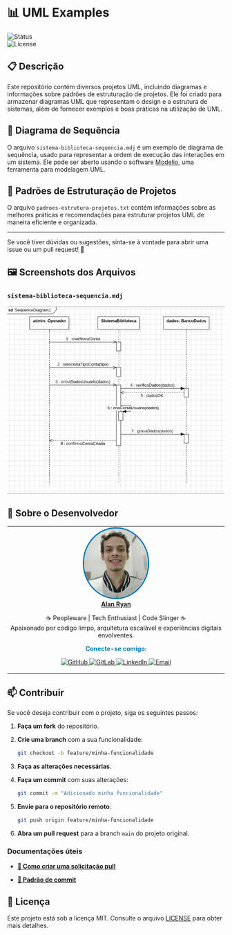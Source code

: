# 📊 UML Examples

![Status](https://img.shields.io/badge/status-em%20desenvolvimento-yellow)  
![License](https://img.shields.io/badge/license-MIT-blue)

## 📋 Descrição

Este repositório contém diversos projetos UML, incluindo diagramas e informações sobre padrões de estruturação de projetos. Ele foi criado para armazenar diagramas UML que representam o design e a estrutura de sistemas, além de fornecer exemplos e boas práticas na utilização de UML.

## 🔄 Diagrama de Sequência 

O arquivo `sistema-biblioteca-sequencia.mdj` é um exemplo de diagrama de sequência, usado para representar a ordem de execução das interações em um sistema. Ele pode ser aberto usando o software [Modelio](https://www.modelio.org/), uma ferramenta para modelagem UML.

## 📑 Padrões de Estruturação de Projetos 

O arquivo `padroes-estrutura-projetos.txt` contém informações sobre as melhores práticas e recomendações para estruturar projetos UML de maneira eficiente e organizada.

---
Se você tiver dúvidas ou sugestões, sinta-se à vontade para abrir uma issue ou um pull request! 💬

## 🖼️ Screenshots dos Arquivos

### `sistema-biblioteca-sequencia.mdj`

![Página Principal Desktop](./readme-images/screenshots/sistema-biblioteca-sequencia.png)

## 👤 Sobre o Desenvolvedor

<div align="center">

<table>
  <tr>
    <td align="center">
      <a href="https://github.com/0nF1REy" target="_blank">
        <img src="./readme-images/alan-ryan.jpg" height="160px" style="border-radius: 50%; border: 3px solid #0077B5;" alt="Foto de Alan Ryan"/><br>
        <b>Alan Ryan</b>
      </a>
      <p>
        ☕ Peopleware | Tech Enthusiast | Code Slinger ☕<br>
        Apaixonado por código limpo, arquitetura escalável e experiências digitais envolventes.
      </p>
      <p style="font-weight: bold; color: #0077B5;">
        Conecte-se comigo:
      </p>
      <p>
        <a href="https://github.com/0nF1REy" target="_blank">
          <img src="https://img.shields.io/badge/GitHub-0nF1REy-181717?style=flat&logo=github" alt="GitHub">
        </a>
        <a href="https://gitlab.com/alanryan619" target="_blank">
          <img src="https://img.shields.io/badge/GitLab-@0nF1REy-FCA121?style=flat&logo=gitlab" alt="GitLab">
        </a>
        <a href="https://www.linkedin.com/in/alan-ryan-b115ba228" target="_blank">
          <img src="https://img.shields.io/badge/LinkedIn-Alan_Ryan-0077B5?style=flat&logo=linkedin" alt="LinkedIn">
        </a>
        <a href="mailto:alanryan619@gmail.com" target="_blank">
          <img src="https://img.shields.io/badge/Email-alanryan619@gmail.com-D14836?style=flat&logo=gmail" alt="Email">
        </a>
      </p>
    </td>
  </tr>
</table>

</div>

## 📫 Contribuir

Se você deseja contribuir com o projeto, siga os seguintes passos:

1. **Faça um fork** do repositório.

2. **Crie uma branch** com a sua funcionalidade:

   ```bash
   git checkout -b feature/minha-funcionalidade
   ```

3. **Faça as alterações necessárias**.

4. **Faça um commit** com suas alterações:

   ```bash
   git commit -m "Adicionado minha funcionalidade"
   ```

5. **Envie para o repositório remoto**:

   ```bash
   git push origin feature/minha-funcionalidade
   ```

6. **Abra um pull request** para a branch `main` do projeto original.

### Documentações úteis

- **<a href="https://www.atlassian.com/br/git/tutorials/making-a-pull-request" target="_blank">📝 Como criar uma solicitação pull</a>**

- **<a href="https://gist.github.com/joshbuchea/6f47e86d2510bce28f8e7f42ae84c716" target="_blank">💾 Padrão de commit</a>**

## 📜 Licença

Este projeto está sob a licença MIT. Consulte o arquivo [LICENSE](LICENSE) para obter mais detalhes.



